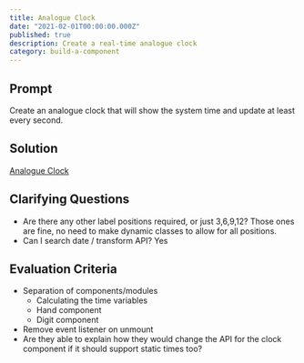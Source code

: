 ```yaml
---
title: Analogue Clock
date: "2021-02-01T00:00:00.000Z"
published: true
description: Create a real-time analogue clock
category: build-a-component
---
```


## Prompt

Create an analogue clock that will show the system time and update at least every second.

## Solution

<div class="full-bleed"></div>

[Analogue Clock](embedded-codesandbox://analogue-clock)

## Clarifying Questions

- Are there any other label positions required, or just 3,6,9,12? Those ones are fine, no need to make dynamic classes to allow for all positions.
- Can I search date / transform API? Yes

## Evaluation Criteria

- Separation of components/modules
  - Calculating the time variables
  - Hand component
  - Digit component
- Remove event listener on unmount
- Are they able to explain how they would change the API for the clock component if it should support static times too?
